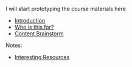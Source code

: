 I will start prototyping the course materials here

* [Introduction](introduction.md)
* [Who is this for?](who-is-this-for.md)
* [Content Brainstorm](content-brainstorm.md)

Notes:
* [Interesting Resources](notes/interesting-links.md)
